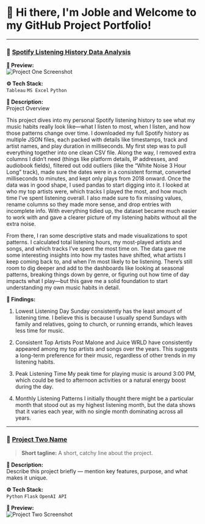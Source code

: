 # 👋 Hi there, I'm Joble and Welcome to my GitHub Project Portfolio! 

---

### 🚀 [Spotify Listening History Data Analysis](https://github.com/yourusername/project-one)

**📸 Preview:**  
![Project One Screenshot](https://raw.githubusercontent.com/yourusername/project-one/main/screenshot.png)

**⚙️ Tech Stack:**  
`Tableau` `MS Excel` `Python` 

**📝 Description:**  
Project Overview

This project dives into my personal Spotify listening history to see what my music habits really look like—what I listen to most, when I listen, and how those patterns change over time. I downloaded my full Spotify history as multiple JSON files, each packed with details like timestamps, track and artist names, and play duration in milliseconds. My first step was to pull everything together into one clean CSV file. Along the way, I removed extra columns I didn’t need (things like platform details, IP addresses, and audiobook fields), filtered out odd outliers (like the “White Noise 3 Hour Long” track), made sure the dates were in a consistent format, converted milliseconds to minutes, and kept only plays from 2018 onward. Once the data was in good shape, I used pandas to start digging into it. I looked at who my top artists were, which tracks I played the most, and how much time I’ve spent listening overall. I also made sure to fix missing values, rename columns so they made more sense, and drop entries with incomplete info. With everything tidied up, the dataset became much easier to work with and gave a clearer picture of my listening habits without all the extra noise.

From there, I ran some descriptive stats and made visualizations to spot patterns. I calculated total listening hours, my most-played artists and songs, and which tracks I’ve spent the most time on. The data gave me some interesting insights into how my tastes have shifted, what artists I keep coming back to, and when I’m most likely to be listening. There’s still room to dig deeper and add to the dashboards like looking at seasonal patterns, breaking things down by genre, or figuring out how time of day impacts what I play—but this gave me a solid foundation to start understanding my own music habits in detail.

**📝 Findings:**  
1. Lowest Listening Day
Sunday consistently has the least amount of listening time. I believe this is because I usually spend Sundays with family and relatives, going to church, or running errands, which leaves less time for music.

2. Consistent Top Artists
Post Malone and Juice WRLD have consistently appeared among my top artists and songs over the years. This suggests a long-term preference for their music, regardless of other trends in my listening habits.

3. Peak Listening Time
My peak time for playing music is around 3:00 PM, which could be tied to afternoon activities or a natural energy boost during the day.

4. Monthly Listening Patterns
I initially thought there might be a particular month that stood out as my highest listening month, but the data shows that it varies each year, with no single month dominating across all years.

---

### 🤖 [Project Two Name](https://github.com/yourusername/project-two)
> **Short tagline:** A short, catchy line about the project.

**📝 Description:**  
Describe this project briefly — mention key features, purpose, and what makes it unique.

**⚙️ Tech Stack:**  
`Python` `Flask` `OpenAI API`

**📸 Preview:**  
![Project Two Screenshot](https://raw.githubusercontent.com/yourusername/project-two/main/demo.png)

